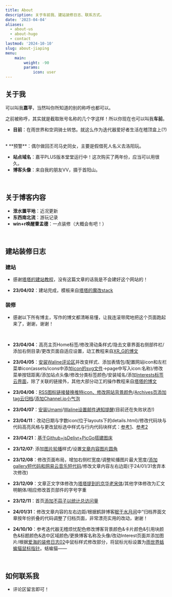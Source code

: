 ```yaml
---
title: About
description: 关于车前我、建站装修日志、联系方式。
date: '2023-04-04'
aliases:
  - about-us
  - about-hugo
  - contact
lastmod: '2024-10-10'
slug: about-jiaping
menu:
    main: 
        weight: -90
        params:
            icon: user
---
```


## 关于我

可以叫我**嘉平**，当然叫你所知道的别的称呼也都可以。

之前被称呼，其实就是截取账号名称的几个字这样！所以你现在也可以叫我**车前**。


* **目前**：在雨世界和空洞骑士转悠。就这么作为迭代器爱好者生活在稽顶盒上(?)
<br/>
* **预警**：偶尔做回丕司马史同女，主要是假借死人名义去洛阳玩。

* **站点域名**：嘉平PLUS版本堂堂运行中！这次购买了两年份，应当可以用很久。
* **博客头像**：来自我的朋友VV，摄于首阳山。
<!-- * **博客简介**：真·三国无双5曹丕传，曹丕与司马懿的对话。

<center>
    <figure>
        <img src="/img/about.png" alt="img" style="width:70%;">
    </figure>
</center> -->



<br/>

## 关于博客内容

* **泄水置平地**：近况更新
* **东西南北流**：游玩记录
* **win+r唤醒曹孟德**：一点装修（大概会有吧！）

</br>

## 建站装修日志

### 建站

* 感谢[塔塔的建站教程](https://mantyke.icu/posts/2021/hugo-build-blog/?continueFlag=40dec74b83a5ab909bce5cd15471c5eb%20%20)，没有这篇文章的话我是不会建好这个网站的！

* **23/04/02**：建站完成，模板来自[塔塔的魔改stack](https://mantyke.icu/posts/2022/stack-theme-mod/) 

### 装修

* 感谢以下所有博主，写作的博文都清晰易懂，让我连滚带爬地把这个页面跑起来了，谢谢，谢谢！

  <br/>

* **23/04/04**：高亮主页Home标签/修改滑动条样式/隐去文章界面右侧部件栏/添加右侧目录/更改页面自适应设置，动工教程来自[XR_G的博文](https://xrg.fj.cn/p/hugo-stack%E4%B8%BB%E9%A2%98%E6%9B%B4%E6%96%B0%E5%B0%8F%E8%AE%B0/)

* **23/04/05**：[安装Waline评论区](https://mantyke.icu/posts/2021/comment/)并改变样式、添加表情包/配置网站icon和左栏菜单icon(assets/icons中添加[icon的svg文件](https://tablericons.com/)→page中写入icon:名称)/修改菜单按钮距离/添加站点头像/修改分类标签颜色/安装域名/添加[Interests标签云界面](https://mantyke.icu/posts/2022/a-flower-upon-your-return/)，除了关联的链接外，其他大部分动工的操作教程来自[塔塔的博文](https://mantyke.icu/posts/2021/f9f0ec87/)

* **23/04/06**：[RSS图标链接替换推特icon、修改网站背景颜色](https://mantyke.icu/posts/2021/a08f1963/)/[Archives页添加tag云归档](https://gregueria.icu/posts/decoration/)/[添加Channel.io小气泡](https://irithys.com/p/%e7%bb%99hugo%e5%8a%a0%e4%b8%80%e7%82%b9%e5%a5%bd%e7%8e%a9%e7%9a%84%e5%8a%9f%e8%83%bd/#%E8%81%94%E7%B3%BB%E6%B0%94%E6%B3%A1)

* **23/04/07**：[安装Umami](https://mantyke.icu/posts/2021/umami-build/)/[Waline设置邮件通知提醒](https://gregueria.icu/posts/decoration/)(目前还在失败状态!)

* **23/04/11**：改动日期与字数icon(位于layouts下的details.html)/修改代码块与代码高亮风格与更改鼠标选中样式与行内代码块样式：[参考1](https://blog.echosec.top/p/custom-hugo-theme-styles/#%E4%BF%AE%E6%94%B9%E9%80%89%E4%B8%AD%E7%9B%AE%E6%A0%87%E6%A0%B7%E5%BC%8F)、[参考2](https://cloud.tencent.com/developer/article/1855918)

* **23/04/21**：[基于Github+jsDelivr+PicGo搭建图床](https://blog.csdn.net/weixin_45731256/article/details/116309836?spm=1001.2101.3001.6661.1&utm_medium=distribute.pc_relevant_t0.none-task-blog-2%7Edefault%7ECTRLIST%7ERate-1-116309836-blog-119355964.235%5Ev27%5Epc_relevant_3mothn_strategy_recovery&depth_1-utm_source=distribute.pc_relevant_t0.none-task-blog-2%7Edefault%7ECTRLIST%7ERate-1-116309836-blog-119355964.235%5Ev27%5Epc_relevant_3mothn_strategy_recovery&utm_relevant_index=1)

* **23/12/07**: 添加[图片轮播](https://mantyke.icu/posts/2021/cf2cf0fb/)样式/设置[文章内容图片圆角](https://blog.linsnow.cn/p/modify-hugo/#%E4%B8%BB%E9%A2%98%E6%95%B4%E4%BD%93%E7%BB%86%E8%8A%82%E8%B0%83%E6%95%B4)

* **23/12/08**：修改页面布局，增加右侧栏宽度/调整轮播图片最大宽度/[添加gallery短代码和网易云音乐短代码](https://www.sleepymoon.cyou/2023/hugo-shortcodes/)/修改文章内容左右边距(于24/01/31舍弃本次修改)

* **23/12/09**：文章正文字体修改为[塔塔提到的京华老宋体](https://mantyke.icu/weekly/2023/nov.10-nov.22/)/其他字体修改为汇文明朝体/相应修改首页部件的字号字重

* **23/12/11**：首页[添加不蒜子以统计总访问量](https://irithys.com/p/%E7%BB%99hugo%E5%8A%A0%E4%B8%80%E7%82%B9%E5%A5%BD%E7%8E%A9%E7%9A%84%E5%8A%9F%E8%83%BD/#%E8%AE%BF%E9%97%AE%E7%BB%9F%E8%AE%A1)

* **24/01/31**：修改文章内容的左右边距/根据鹤辞博客[眠于水月间](https://www.sleepymoon.cyou/2023/1stanniversary/)中“归档界面文章按年份折叠的代码调整了归档页面，非常漂亮实用的改动，谢谢！

* **24/10/10**：<span class="shady">参考迭代器无稽烦忧配色</span>修改博客背景颜色&卡片颜色&引用块颜色&标题颜色&选中区域颜色/更换博客名称及头像/改动Interest页面并添加图片/根据[爱海的装修日志02](https://naturaleki.one/post/loading-hugo-02/)中鼠标样式修改部分，将鼠标光标设置为[雨世界蛞蝓猫鼠标指针](https://www.bilibili.com/video/BV1Ch4y1R7gk/)。蛞蝓猫——

<br/>

## 如何联系我

* 评论区留言即可！
